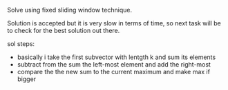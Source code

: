 Solve using fixed sliding window technique.

Solution is accepted but it is very slow in terms of time, so next task will be to check for the best solution out there.

sol steps:

- basically i take the first subvector with lentgth k and sum its elements
- subtract from the sum the left-most element and add the right-most
- compare the the new sum to the current maximum and make max if bigger
